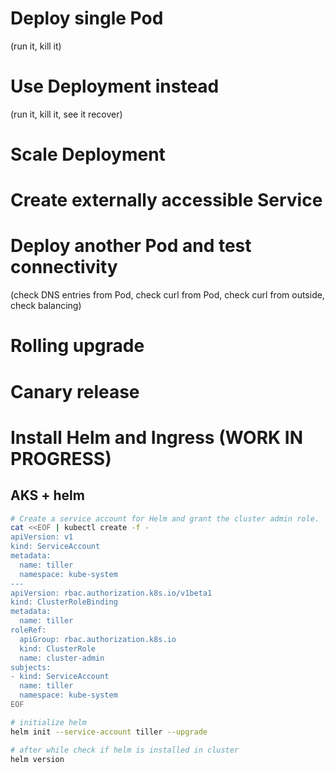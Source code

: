 # Deploy single Pod
(run it, kill it)

# Use Deployment instead
(run it, kill it, see it recover)

# Scale Deployment

# Create externally accessible Service

# Deploy another Pod and test connectivity
(check DNS entries from Pod, check curl from Pod, check curl from outside, check balancing)

# Rolling upgrade

# Canary release

# Install Helm and Ingress (WORK IN PROGRESS)
## AKS + helm

```bash
# Create a service account for Helm and grant the cluster admin role.
cat <<EOF | kubectl create -f -
apiVersion: v1
kind: ServiceAccount
metadata:
  name: tiller
  namespace: kube-system
---
apiVersion: rbac.authorization.k8s.io/v1beta1
kind: ClusterRoleBinding
metadata:
  name: tiller
roleRef:
  apiGroup: rbac.authorization.k8s.io
  kind: ClusterRole
  name: cluster-admin
subjects:
- kind: ServiceAccount
  name: tiller
  namespace: kube-system
EOF

# initialize helm
helm init --service-account tiller --upgrade

# after while check if helm is installed in cluster
helm version
```



